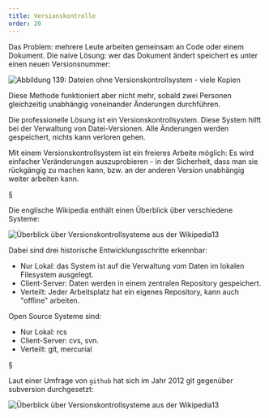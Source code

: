 ```yaml
---
title: Versionskontrolle
order: 20
---
```

Das Problem: mehrere Leute arbeiten gemeinsam an Code oder einem Dokument. Die naive Lösung: wer das Dokument ändert speichert es unter einen neuen Versionsnummer:


![Abbildung 139: Dateien ohne Versionskontrollsystem - viele Kopien](/images/image354.png)

Diese Methode funktioniert aber nicht mehr, sobald zwei Personen gleichzeitig unabhängig voneinander Änderungen durchführen.

Die professionelle Lösung ist ein Versionskontrollsystem. 
Diese System hilft bei der Verwaltung von Datei-Versionen. Alle Änderungen werden gespeichert, nichts kann verloren gehen.

Mit einem Versionskontrollsystem ist ein freieres Arbeite
möglich: Es wird einfacher  Veränderungen auszuprobieren -
in der Sicherheit, dass man sie rückgängig zu machen kann,
bzw. an der anderen Version unabhängig weiter arbeiten kann.

§

Die englische Wikipedia enthält einen Überblick über verschiedene Systeme:

![Überblick über Versionskontrollsysteme aus der Wikipedia13](/images/image355.png)

Dabei sind drei historische Entwicklungsschritte erkennbar:

* Nur Lokal: das System ist auf die Verwaltung vom Daten im lokalen Filesystem ausgelegt. 
* Client-Server: Daten werden in einem zentralen Repository gespeichert.
* Verteilt: Jeder Arbeitsplatz hat ein eigenes Repository, kann auch "offline" arbeiten.

Open Source Systeme sind:

* Nur Lokal: rcs
* Client-Server: cvs, svn.
* Verteilt: git, mercurial

§

Laut einer Umfrage von `github` hat sich im Jahr 2012 git gegenüber subversion
durchgesetzt:

![Überblick über Versionskontrollsysteme aus der Wikipedia13](/images/git-and-subversion.png)
